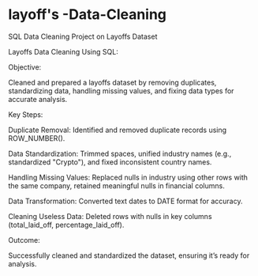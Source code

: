 # layoff's -Data-Cleaning
SQL Data Cleaning Project on Layoffs Dataset



Layoffs Data Cleaning Using SQL:

Objective:

Cleaned and prepared a layoffs dataset by removing duplicates, standardizing data, handling missing values, and fixing data types for accurate analysis.

Key Steps:

Duplicate Removal: Identified and removed duplicate records using ROW_NUMBER().

Data Standardization: Trimmed spaces, unified industry names (e.g., standardized "Crypto"), and fixed inconsistent country names.

Handling Missing Values: Replaced nulls in industry using other rows with the same company, retained meaningful nulls in financial columns.

Data Transformation: Converted text dates to DATE format for accuracy.

Cleaning Useless Data: Deleted rows with nulls in key columns (total_laid_off, percentage_laid_off).


Outcome:

Successfully cleaned and standardized the dataset, ensuring it’s ready for analysis.

